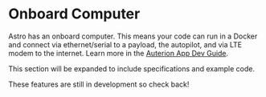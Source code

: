 # Onboard Computer

Astro has an onboard computer. This means your code can run in a Docker and connect via ethernet/serial to a payload, the autopilot, and via LTE modem to the internet. Learn more in the [Auterion App Dev Guide](https://docs.auterion.com/app-development/app-development).

This section will be expanded to include specifications and example code.



These features are still in development so check back!
